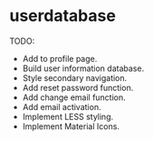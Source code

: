 # userdatabase

TODO:

- Add to profile page.
- Build user information database.
- Style secondary navigation.
- Add reset password function.
- Add change email function.
- Add email activation.
- Implement LESS styling.
- Implement Material Icons.

